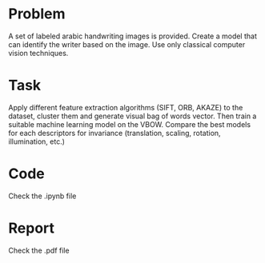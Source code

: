 # Problem
A set of labeled arabic handwriting images is provided. Create a model that can identify the writer based on the image. Use only classical computer vision techniques.
# Task
Apply different feature extraction algorithms (SIFT, ORB, AKAZE) to the dataset, cluster them and generate visual bag of words vector. Then train a suitable machine learning model on the VBOW. Compare the best models for each descriptors for invariance (translation, scaling, rotation, illumination, etc.)
# Code
Check the .ipynb file
# Report
Check the .pdf file
